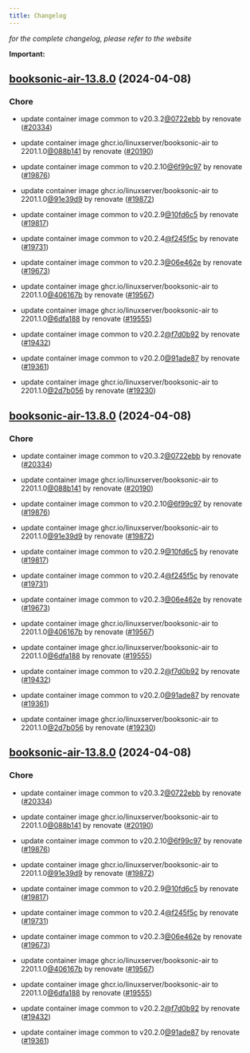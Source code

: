 ```yaml
---
title: Changelog
---
```



*for the complete changelog, please refer to the website*

**Important:**


## [booksonic-air-13.8.0](https://github.com/truecharts/charts/compare/booksonic-air-13.6.0...booksonic-air-13.8.0) (2024-04-08)

### Chore



- update container image common to v20.3.2[@0722ebb](https://github.com/0722ebb) by renovate ([#20334](https://github.com/truecharts/charts/issues/20334))

- update container image ghcr.io/linuxserver/booksonic-air to 2201.1.0[@088b141](https://github.com/088b141) by renovate ([#20190](https://github.com/truecharts/charts/issues/20190))

- update container image common to v20.2.10[@6f99c97](https://github.com/6f99c97) by renovate ([#19876](https://github.com/truecharts/charts/issues/19876))

- update container image ghcr.io/linuxserver/booksonic-air to 2201.1.0[@91e39d9](https://github.com/91e39d9) by renovate ([#19872](https://github.com/truecharts/charts/issues/19872))

- update container image common to v20.2.9[@10fd6c5](https://github.com/10fd6c5) by renovate ([#19817](https://github.com/truecharts/charts/issues/19817))

- update container image common to v20.2.4[@f245f5c](https://github.com/f245f5c) by renovate ([#19731](https://github.com/truecharts/charts/issues/19731))

- update container image common to v20.2.3[@06e462e](https://github.com/06e462e) by renovate ([#19673](https://github.com/truecharts/charts/issues/19673))

- update container image ghcr.io/linuxserver/booksonic-air to 2201.1.0[@406167b](https://github.com/406167b) by renovate ([#19567](https://github.com/truecharts/charts/issues/19567))

- update container image ghcr.io/linuxserver/booksonic-air to 2201.1.0[@6dfa188](https://github.com/6dfa188) by renovate ([#19555](https://github.com/truecharts/charts/issues/19555))

- update container image common to v20.2.2[@f7d0b92](https://github.com/f7d0b92) by renovate ([#19432](https://github.com/truecharts/charts/issues/19432))

- update container image common to v20.2.0[@91ade87](https://github.com/91ade87) by renovate ([#19361](https://github.com/truecharts/charts/issues/19361))

- update container image ghcr.io/linuxserver/booksonic-air to 2201.1.0[@2d7b056](https://github.com/2d7b056) by renovate ([#19230](https://github.com/truecharts/charts/issues/19230))


## [booksonic-air-13.8.0](https://github.com/truecharts/charts/compare/booksonic-air-13.6.0...booksonic-air-13.8.0) (2024-04-08)

### Chore



- update container image common to v20.3.2[@0722ebb](https://github.com/0722ebb) by renovate ([#20334](https://github.com/truecharts/charts/issues/20334))

- update container image ghcr.io/linuxserver/booksonic-air to 2201.1.0[@088b141](https://github.com/088b141) by renovate ([#20190](https://github.com/truecharts/charts/issues/20190))

- update container image common to v20.2.10[@6f99c97](https://github.com/6f99c97) by renovate ([#19876](https://github.com/truecharts/charts/issues/19876))

- update container image ghcr.io/linuxserver/booksonic-air to 2201.1.0[@91e39d9](https://github.com/91e39d9) by renovate ([#19872](https://github.com/truecharts/charts/issues/19872))

- update container image common to v20.2.9[@10fd6c5](https://github.com/10fd6c5) by renovate ([#19817](https://github.com/truecharts/charts/issues/19817))

- update container image common to v20.2.4[@f245f5c](https://github.com/f245f5c) by renovate ([#19731](https://github.com/truecharts/charts/issues/19731))

- update container image common to v20.2.3[@06e462e](https://github.com/06e462e) by renovate ([#19673](https://github.com/truecharts/charts/issues/19673))

- update container image ghcr.io/linuxserver/booksonic-air to 2201.1.0[@406167b](https://github.com/406167b) by renovate ([#19567](https://github.com/truecharts/charts/issues/19567))

- update container image ghcr.io/linuxserver/booksonic-air to 2201.1.0[@6dfa188](https://github.com/6dfa188) by renovate ([#19555](https://github.com/truecharts/charts/issues/19555))

- update container image common to v20.2.2[@f7d0b92](https://github.com/f7d0b92) by renovate ([#19432](https://github.com/truecharts/charts/issues/19432))

- update container image common to v20.2.0[@91ade87](https://github.com/91ade87) by renovate ([#19361](https://github.com/truecharts/charts/issues/19361))

- update container image ghcr.io/linuxserver/booksonic-air to 2201.1.0[@2d7b056](https://github.com/2d7b056) by renovate ([#19230](https://github.com/truecharts/charts/issues/19230))


## [booksonic-air-13.8.0](https://github.com/truecharts/charts/compare/booksonic-air-13.6.0...booksonic-air-13.8.0) (2024-04-08)

### Chore



- update container image common to v20.3.2[@0722ebb](https://github.com/0722ebb) by renovate ([#20334](https://github.com/truecharts/charts/issues/20334))

- update container image ghcr.io/linuxserver/booksonic-air to 2201.1.0[@088b141](https://github.com/088b141) by renovate ([#20190](https://github.com/truecharts/charts/issues/20190))

- update container image common to v20.2.10[@6f99c97](https://github.com/6f99c97) by renovate ([#19876](https://github.com/truecharts/charts/issues/19876))

- update container image ghcr.io/linuxserver/booksonic-air to 2201.1.0[@91e39d9](https://github.com/91e39d9) by renovate ([#19872](https://github.com/truecharts/charts/issues/19872))

- update container image common to v20.2.9[@10fd6c5](https://github.com/10fd6c5) by renovate ([#19817](https://github.com/truecharts/charts/issues/19817))

- update container image common to v20.2.4[@f245f5c](https://github.com/f245f5c) by renovate ([#19731](https://github.com/truecharts/charts/issues/19731))

- update container image common to v20.2.3[@06e462e](https://github.com/06e462e) by renovate ([#19673](https://github.com/truecharts/charts/issues/19673))

- update container image ghcr.io/linuxserver/booksonic-air to 2201.1.0[@406167b](https://github.com/406167b) by renovate ([#19567](https://github.com/truecharts/charts/issues/19567))

- update container image ghcr.io/linuxserver/booksonic-air to 2201.1.0[@6dfa188](https://github.com/6dfa188) by renovate ([#19555](https://github.com/truecharts/charts/issues/19555))

- update container image common to v20.2.2[@f7d0b92](https://github.com/f7d0b92) by renovate ([#19432](https://github.com/truecharts/charts/issues/19432))

- update container image common to v20.2.0[@91ade87](https://github.com/91ade87) by renovate ([#19361](https://github.com/truecharts/charts/issues/19361))

